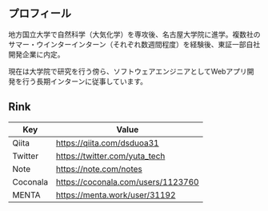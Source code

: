 ## プロフィール
地方国立大学で自然科学（大気化学）を専攻後、名古屋大学院に進学。複数社のサマー・ウインターインターン（それぞれ数週間程度）を経験後、東証一部自社開発企業に内定。

現在は大学院で研究を行う傍ら、ソフトウェアエンジニアとしてWebアプリ開発を行う長期インターンに従事しています。

## Rink
|  Key    |  Value   |
| ----    | ----     |
| Qiita   |  https://qiita.com/dsduoa31|
| Twitter |  https://twitter.com/yuta_tech|
| Note    |  https://note.com/notes|
| Coconala|  https://coconala.com/users/1123760 |
| MENTA   |  https://menta.work/user/31192 |
